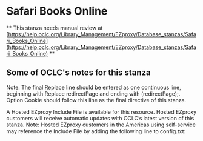# Safari Books Online
** This stanza needs manual review at [https://help.oclc.org/Library_Management/EZproxy/Database_stanzas/Safari_Books_Online](https://help.oclc.org/Library_Management/EZproxy/Database_stanzas/Safari_Books_Online) **

## Some of OCLC's notes for this stanza

Note: The final Replace line should be entered as one continuous line, beginning with Replace redirectPage and ending with (redirectPage);. Option Cookie should follow this line as the final directive of this stanza.

A Hosted EZproxy Include File is available for this resource. Hosted EZproxy customers will receive automatic updates with OCLC&rsquo;s latest version of this stanza. Note: Hosted EZproxy customers in the Americas using self-service may reference the Include File by adding the following line to config.txt:

&nbsp;
